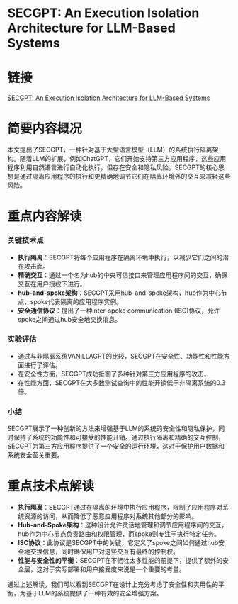 # SECGPT: An Execution Isolation Architecture for LLM-Based Systems


# 链接
[SECGPT: An Execution Isolation Architecture for LLM-Based Systems](https://arxiv.org/pdf/2403.04960)

# 简要内容概况
本文提出了SECGPT，一种针对基于大型语言模型（LLM）的系统执行隔离架构。随着LLM的扩展，例如ChatGPT，它们开始支持第三方应用程序，这些应用程序利用自然语言进行自动化执行，但存在安全和隐私风险。SECGPT的核心思想是通过隔离应用程序的执行和更精确地调节它们在隔离环境外的交互来减轻这些风险。

# 重点内容解读
### 关键技术点
- **执行隔离**：SECGPT将每个应用程序在隔离环境中执行，以减少它们之间的潜在攻击面。
- **精确交互**：通过一个名为hub的中央可信接口来管理应用程序间的交互，确保交互在用户授权下进行。
- **hub-and-spoke架构**：SECGPT采用hub-and-spoke架构，hub作为中心节点，spoke代表隔离的应用程序实例。
- **安全通信协议**：提出了一种inter-spoke communication (ISC)协议，允许spoke之间通过hub安全地交换消息。

### 实验评估
- 通过与非隔离系统VANILLAGPT的比较，SECGPT在安全性、功能性和性能方面进行了评估。
- 在安全性方面，SECGPT成功抵御了多种针对第三方应用程序的攻击。
- 在性能方面，SECGPT在大多数测试查询中的性能开销低于非隔离系统的0.3倍。

### 小结
SECGPT展示了一种创新的方法来增强基于LLM的系统的安全性和隐私保护，同时保持了系统的功能性和可接受的性能开销。通过执行隔离和精确的交互控制，SECGPT为第三方应用程序提供了一个安全的运行环境，这对于保护用户数据和系统安全至关重要。

# 重点技术点解读
- **执行隔离**：SECGPT通过在隔离的环境中执行应用程序，限制了应用程序对系统资源的访问，从而降低了恶意应用程序对系统其他部分的影响。
- **Hub-and-Spoke架构**：这种设计允许灵活地管理和调节应用程序间的交互，hub作为中心节点负责路由和权限管理，而spoke则专注于执行特定任务。
- **ISC协议**：此协议是SECGPT中的关键，它定义了spoke之间如何通过hub安全地交换信息，同时确保用户对这些交互有最终的控制权。
- **性能与安全性的平衡**：SECGPT在不牺牲太多性能的前提下，提供了额外的安全层，这对于实际部署和用户接受度来说是一个重要的考量。

通过上述解读，我们可以看到SECGPT在设计上充分考虑了安全性和实用性的平衡，为基于LLM的系统提供了一种有效的安全增强方案。